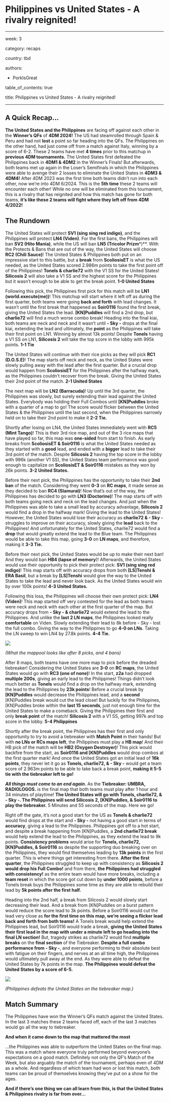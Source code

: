 # Philippines vs United States - A rivalry reignited!

---

week: 3

category: recaps

country: tbd

authors:

- PorkIsGreat

table_of_contents: true

title: Philippines vs United States - A rivalry reignited!

---

## **A Quick Recap…**

**The United States and the Philippines** are facing off against each other in the **Winner’s QFs** of **4DM 2024!** The US had steamrolled through Spain & Peru and had not **lost** a point so far heading into the QFs. The Philippines on the other hand, had just come off from a match against Italy, winning by a score of 6-2. These 2 teams have met **4 times** prior to this matchup in **previous 4DM tournaments.** The United States first defeated the Philippines back in **4DM1 & 4DM2** in the Winner’s Finals! But afterwards, both teams met up again in the Loser’s Semifinals in which the Philippines were able to avenge their 2 losses to eliminate the United States in **4DM3 & 4DM4!** After 4DM 2023 was the first time both teams didn’t run into each other, now we’re into 4DM 6/2024. This is the **5th time** these 2 teams will encounter each other! While no one will be eliminated from this tournament, this is a rivalry that has reignited and how this match has gone for both teams, **it’s like these 2 teams will fight where they left off from 4DM 4/2022!**

## **The Rundown**

The United States will protect **SV1 (sing sing red indigo)**, and the Philippines will protect **LN4 (Viden)**. For the first bans, the Philippines will ban **SV2 (Hito Mania)**, while the US will ban **LN5 (Tricolor Prizm***)**. With the Protects & Bans that are out of the way, the United States will choose **RC2 (Chili Sauce)**! The United States & Philippines both put on an impressive start to this battle, but a **break** from **ScoliosisET** is what the US needed, as the United States scored 2.986m points to take the first point off of the Philippines! **Tonels & charlie72** with the V1 SS for the United States! **Silicosis 2** will also take a V1 SS and the highest score for the Philippines but it wasn’t enough to be able to get the break point. **1-0 United States**

Following this pick, the Philippines first pick for this match will be **LN1 (world.execute(me))**! This matchup will start where it left off as during the first quarter, both teams were going **back and forth** with lead changes. It wasn’t until the first break that happened as **Soir0116** found the first break, giving the United States the lead. **[KN]Puddles** will find a 2nd drop, but **charlie72** will find a much worse combo break! Heading into the final kiai, both teams are neck and neck and it wasn’t until **- Sky -** drops at the final kiai, extending the lead and ultimately, the **point** as the Philippines will take their first point on LN1. Winning by almost 13k points! Despite **Tonels** having a V1 SS on LN1, **Silicosis 2** will take the top score in the lobby with 995k points. **1-1 Tie**

The United States will continue with their rice picks as they will pick **RC1 (D.O.S.E)**! The map starts off neck and neck, as the United States were slowly pulling away with the lead after the first quarter. But a crucial drop would happen from **ScoliosisET** for the Philippines after the halfway mark, as the Philippines couldn’t recover from the break. Giving the United States their 2nd point of the match. **2-1 United States**

The next map will be **LN2 (Barracuda)**! Up until the 3rd quarter, the Philippines was slowly, but surely extending their lead against the United States. Everybody was holding their Full Combos until **[KN]Puddles** broke with a quarter of a map to go! The score would flicker between the United States & the Philippines until the last second, when the Philippines narrowly held on to take their 2nd point to make it **2-2 Tie.**

Shortly after losing on LN4, the United States immediately went with **RC5 (Mint Tango)**! This is their 3rd rice map, and out of the 3 rice maps that have played so far, this map was **one-sided** from start to finish. As early breaks from **ScoliosisET & Soir0116** is what the United States needed as they started with a **good** lead, and ended with a **bigger** lead to take their 3rd point of the match. Despite **Silicosis 2** having the top score in the lobby with 996k (another V1 SS), the United States team performance was good enough to capitalize on **ScoliosisET & Soir0116** mistakes as they won by 26k points. **3-2 United States.**

Before their next pick, the Philippines has the opportunity to take their **2nd ban** of the match. Considering they went **0-3** on **RC maps**, it made sense as they decided to ban **RC4 (Slamurai)**! Now that’s out of the way, the Philippines has decided to go with **LN3 (Doctorine)**! The map starts off with both teams going neck and neck on the lead changes. And just when the Philippines was able to take a small lead by accuracy advantage, **Silicosis 2** would find a drop in the halfway mark! Giving the lead to the United States! However, the United States would lose their accuracy as **charlie72 & - Sky -** struggles to improve on their accuracy, slowly giving the **lead** back to the Philippines! And unfortunately for the United States, charlie72 would find a **drop** that would greatly extend the lead to the Blue team. The Philippines would be able to take this map, going **3-0** on **LN maps**, and therefore, making it **3-3 Tie.**

Before their next pick, the United States would be up to make their next ban! And they would ban **HB4 (lapse of memory**)! Afterwards, the United States would use their opportunity to pick their protect pick: **SV1 (sing sing red indigo)**! This map starts off with accuracy drops from both **[LS]Tenshi & ERA Basil**, but a break by **[LS]Tenshi** would give the way to the United States to take the lead and never look back. As the United States would win by over 100k points! **4-3 United States.**

Following this loss, the Philippines will choose their own protect pick: **LN4 (Viden)**! This map started off very contested for the lead as both teams were neck and neck with each other at the first quarter of the map. But accuracy drops from **- Sky - & charlie72** would extend the lead to the Philippines. And unlike the **last 2 LN maps**, the Philippines looked really **comfortable** on Viden. Slowly extending their lead to 8k before - Sky - lost the full combo. Giving the way to the Philippines to go **4-0 on LNs**. Taking the LN sweep to win LN4 by 27.8k points. **4-4 Tie.**

![](https://lh7-us.googleusercontent.com/yxyQ2NViGKqSgndYP5rUUPiJX0Mqyjjs1JefVoMPj-4F4DXqT_Og1lfimnnJ8rQ-f3hG07gPGlHwgR7bx08RQEwimKqbdIRhcClC9iN_40_0ZXKsHMku_BxAHOEfhR535miGSqDKJIrmRgiZerfAUqw)

*(What the mappool looks like after 8 picks, and 4 bans)*

After 8 maps, both teams have one more map to pick before the dreaded tiebreaker! Considering the United States are **3-0** on **RC maps**, the United States would go with **RC3 (one of none)**! In the start, **z2a** had dropped **multiple 200s**, giving an early lead to the Philippines! Things didn’t look much better as **Tonels** would find a drop on the halfway mark, extending the lead to the Philippines by **23k points**! Before a crucial break by **[KN]Puddles** would decrease the Philippines lead, and a **second** [KN]Puddles break would cut the lead close! But luckily for the Philippines, [KN]Puddles broke within the **last 15 seconds**, just not enough time for the United States to make a comeback. Giving the Philippines their first and only **break point** of the match! **Silicosis 2** with a V1 SS, getting 997k and top score in the lobby. **5-4 Philippines**

Shortly after the break point, the Philippines has their first and only opportunity to try to avoid a tiebreaker with **Match Point** in their hands! But with **no LNs or RCs maps left**, the Philippines must play a **HB map**! And their HB pick of the match will be **HB2 (Oxygen Destroyer)**! This pick would backfire from the start, as **Soir0116 and [KN]Puddles** would drop combos at the first quarter mark! And once the United States got an initial lead of **16k points**, they never let it go as **Tonels, charlie72, & - Sky -** would get a team score of 2.963m points to be able to take back a break point, **making it 5-5 tie with the tiebreaker left to go!**

***All things must come to an end again.*** As the **Tiebreaker: UMBRA, RADIOLOGOS.** is the final map that both teams must play after 1 hour and 34 minutes of playtime! **The United States will go with Tonels, charlie72, & - Sky -. The Philippines will send Silicosis 2, [KN]Puddles, & Soir0116 to play the tiebreaker.** 5 Minutes and 55 seconds of the map. Here we go!

Right off the gate, it’s not a good start for the US as **Tonels & charlie72** would find drops at the start and **- Sky -** not having a good start in terms of **accuracy**, giving a lead to the Philippines. Philippines got off to a hot start, and despite a break happening from [KN]Puddles, a **2nd charlie72 break** would help extend the lead to the Philippines, as they extend the lead to 9k points. **Consistency problems** would arise for **Tonels, charlie72, [KN]Puddles, & Soir0116** as despite the supporting duo breaking over on the Philippines, they would find themselves leading by **13k points** in the first quarter. This is where things get interesting from there. **After the first quarter**, the Philippines struggled to keep up with consistency as **Silicosis 2 would drop his Full Combo!** and from there, **the Philippines had struggled with consistency!** as the entire team would have more breaks, including a **team reset** in which the score got cut down by **under 1000 points**, before a Tonels break buys the Philippines some time as they are able to rebuild their lead by **5k points after the first half.**

Heading into the 2nd half, a break from Silicosis 2 would slowly start decreasing their lead. And a break from [KN]Puddles on a burst pattern would reduce the score lead to 3k points. Before a Soir0116 would cut the lead very close as **for the first time on this map, we’re seeing a flicker lead back and forth from both teams!** A Tonels break would help extend the Philippines lead, but Soir0116 would trade a break, **giving the United States their first lead in the map with under a minute left to go heading into the final LN section!** But, tragedy strikes as charlie72 would find **multiple breaks** on the **final section** of the Tiebreaker. **Despite a full combo performance from - Sky -**, and everyone performing to their absolute best with fatigue on their fingers, and nerves at an all time high, the Philippines would ultimately pull away at the end. As they were able to defeat the United States by 7k points in the map. **The Philippines would defeat the United States by a score of 6-5.**

![](https://lh7-us.googleusercontent.com/LsOTNd6jREkTsVbMm6qsnas88awIvNUGlP0M5r6fIV4g7cneV5rUywpXFRNTtKoz94xRpvclixdm6cF_TvbiYza-9jEI0oCjbKP3PtHt_g7IeFd0sCA_9DKw8AqvnVvW5fColH2IMqCh3R0gdV8ppIY)

*(Philippines defeats the United States on the tiebreaker map.)*

## **Match Summary**

The Philippines have won the Winner’s QFs match against the United States. In the last 3 matches these 2 teams faced off, each of the last 3 matches would go all the way to tiebreaker.

**And when it came down to the map that mattered the most**

...the Philippines was able to outperform the United States on the final map. This was a match where everyone truly performed beyond everyone’s expectations on a good match. Definitely not only the QF’s Match of the Week, but also arguably the match of the tournament, perhaps even of 4DM as a whole. And regardless of which team had won or lost this match, both teams can be proud of themselves knowing they’ve put on a show for the ages.

**And if there’s one thing we can all learn from this, is that the United States & Philippines rivalry is far from over…**

